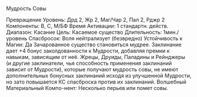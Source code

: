
Мудрость Совы

Превращение
Уровень: Дрд 2, Жр 2, Маг/Чар 2, Пал
2, Рджр 2
Компоненты: В, С, М/БФ
Время Активации: 1 стандартн. действ.
Диапазон: Касание
Цель: Касаемое существо
Длительность: 1мин./уровень
Спасбросок: Воля нейтрализует
(безвредно)
Устойчивость к Магии: Да
Зачарованное существо становиться мудрее. Заклинание дает +4 бонус заколдованности к Мудрости, добавляя премии к навыкам, зависящим от неё. Жрецы, Друиды, Паладины и Рейнджеры (и
другие заклинатели, чья способность
применения заклинаний зависит от Мудрости), которые получают мудрость
совы, не имеют дополнительных бонусных заклинаний исходя из улучшенной
Мудрости, но зато повышается КС спасброска против их заклинаний.
Волшебный Материальный Компо-нент: Несколько перьев или помет
совы.